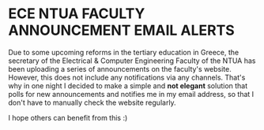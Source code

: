 # ECE NTUA FACULTY ANNOUNCEMENT EMAIL ALERTS

Due to some upcoming reforms in the tertiary education in Greece,
the secretary of the Electrical & Computer Engineering Faculty of the NTUA
has been uploading a series of announcements on the faculty's website. However,
this does not include any notifications via any channels. That's why in one night I
decided to make a simple and **not elegant** solution that polls for new announcements and
notifies me in my email address, so that I don't have to manually check the website regularly.

I hope others can benefit from this :)

